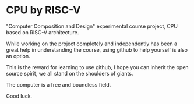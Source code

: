 # CPU by RISC-V

"Computer Composition and Design" experimental course project, CPU based on RISC-V architecture.

While working on the project completely and independently has been a great help in understanding the course, using github to help yourself is also an option.  

This is the reward for learning to use github, I hope you can inherit the open source spirit, we all stand on the shoulders of giants.  

The computer is a free and boundless field.  

Good luck.
